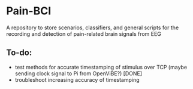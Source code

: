 # Pain-BCI
A repository to store scenarios, classifiers, and general scripts for the recording and detection of pain-related brain signals from EEG

## To-do:
* test methods for accurate timestamping of stimulus over TCP (maybe sending clock signal to Pi from OpenViBE?) [DONE]
* troubleshoot increasing accuracy of timestamping